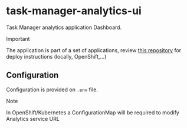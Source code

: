 # task-manager-analytics-ui

Task Manager analytics application Dashboard.

> [!IMPORTANT]  
> The application is part of a set of applications, review [this repository](https://github.com/clbartolome/task-manager-docs) for deploy instructions (locally, OpenShift,...)

## Configuration

Configuration is provided on `.env` file. 

> [!NOTE]  
> In OpenShift/Kubernetes a ConfigurationMap will be required to modify Analytics service URL